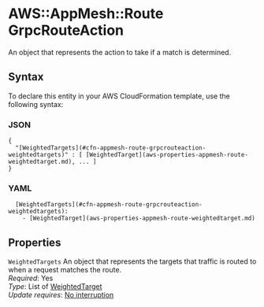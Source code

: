 # AWS::AppMesh::Route GrpcRouteAction<a name="aws-properties-appmesh-route-grpcrouteaction"></a>

An object that represents the action to take if a match is determined\.

## Syntax<a name="aws-properties-appmesh-route-grpcrouteaction-syntax"></a>

To declare this entity in your AWS CloudFormation template, use the following syntax:

### JSON<a name="aws-properties-appmesh-route-grpcrouteaction-syntax.json"></a>

```
{
  "[WeightedTargets](#cfn-appmesh-route-grpcrouteaction-weightedtargets)" : [ [WeightedTarget](aws-properties-appmesh-route-weightedtarget.md), ... ]
}
```

### YAML<a name="aws-properties-appmesh-route-grpcrouteaction-syntax.yaml"></a>

```
  [WeightedTargets](#cfn-appmesh-route-grpcrouteaction-weightedtargets): 
    - [WeightedTarget](aws-properties-appmesh-route-weightedtarget.md)
```

## Properties<a name="aws-properties-appmesh-route-grpcrouteaction-properties"></a>

`WeightedTargets`  <a name="cfn-appmesh-route-grpcrouteaction-weightedtargets"></a>
An object that represents the targets that traffic is routed to when a request matches the route\.  
*Required*: Yes  
*Type*: List of [WeightedTarget](aws-properties-appmesh-route-weightedtarget.md)  
*Update requires*: [No interruption](https://docs.aws.amazon.com/AWSCloudFormation/latest/UserGuide/using-cfn-updating-stacks-update-behaviors.html#update-no-interrupt)